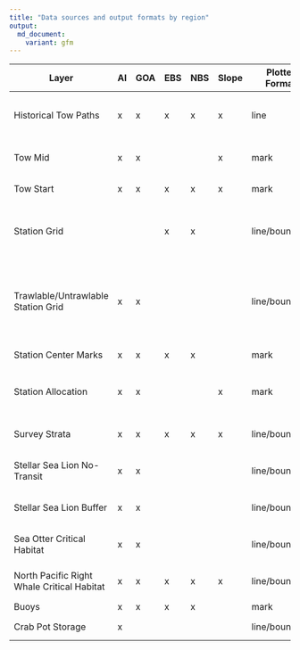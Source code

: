 ```yaml
---
title: "Data sources and output formats by region"
output:
  md_document:
    variant: gfm
---
```


| Layer                                      | AI  | GOA | EBS | NBS | Slope | Plotter Format | Source                   | Description                                                                                                           |
|--------|--------|--------|--------|--------|--------|--------|--------|-------------|
| Historical Tow Paths                       | x   | x   | x   | x   | x     | line           | RACEBASE                 | Line between haul start and end coordinates from RACEBASE.HAUL                                                        |
| Tow Mid                                    | x   | x   |     |     | x     | mark           | RACEBASE                 | Midpoint estimated from RACEBASE GPS tables                                                                           |
| Tow Start                                  | x   | x   | x   | x   | x     | mark           | RACEBASE                 | Start point from RACEBASE.HAUL                                                                                        |
| Station Grid                               |     |     | x   | x   |       | line/boundary  | akgfmaps                 | Regional survey grid shapefiles from akgfmaps or RACEBASE region grids                                                |
| Trawlable/Untrawlable Station Grid         | x   | x   |     |     |       | line/boundary  | RACEBASE + akgfmaps      | Regional survey grid shapefiles from akgfmaps or RACEBASE region grids joined with trawlable/untrawlable designations |
| Station Center Marks                       | x   | x   | x   | x   |       | mark           | akgfmaps                 | Centroid of survey grid shapefiles                                                                                    |
| Station Allocation                         | x   | x   |     |     | x     | mark           | Survey group             | CSV file of station allocation, priority, and vessels created by the GOA/AI group                                     |
| Survey Strata                              | x   | x   | x   | x   | x     | line/boundary  | akgfmaps                 | Regional survey stratum shapefile from akgfmaps                                                                       |
| Stellar Sea Lion No-Transit                | x   | x   |     |     |       | line/boundary  | AFSC Permits Coordinator | ESRI Shapefile                                                                                                        |
| Stellar Sea Lion Buffer                    | x   | x   |     |     |       | line/boundary  | AFSC Permits Coordinator | ESRI Shapefile                                                                                                        |
| Sea Otter Critical Habitat                 | x   | x   |     |     |       | line/boundary  | AFSC Permits Coordinator | ESRI Shapefile                                                                                                        |
| North Pacific Right Whale Critical Habitat | x   | x   | x   | x   | x     | line/boundary  | AFSC Permits Coordinator | ESRI Shapefile                                                                                                        |
| Buoys                                      | x   | x   | x   | x   |       | mark           |                          | CSV                                                                                                                   |
| Crab Pot Storage                           | x   |     |     |     |       | line/boundary  | Vessels (confidential)   | Globe MDB, CSV, emailed coordinates                                                                                   |
